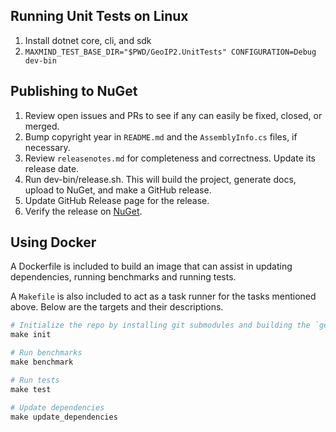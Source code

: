 ## Running Unit Tests on Linux

1. Install dotnet core, cli, and sdk
2. `MAXMIND_TEST_BASE_DIR="$PWD/GeoIP2.UnitTests" CONFIGURATION=Debug dev-bin`

## Publishing to NuGet

1. Review open issues and PRs to see if any can easily be fixed, closed, or
   merged.
2. Bump copyright year in `README.md` and the `AssemblyInfo.cs` files, if
   necessary.
3. Review `releasenotes.md` for completeness and correctness. Update its release
   date.
4. Run dev-bin/release.sh. This will build the project, generate docs, upload to
   NuGet, and make a GitHub release.
5. Update GitHub Release page for the release.
6. Verify the release on [NuGet](https://www.nuget.org/packages/MaxMind.GeoIP2/).

## Using Docker

A Dockerfile is included to build an image that can assist in updating dependencies, running benchmarks and running tests.

A `Makefile` is also included to act as a task runner for the tasks mentioned above. Below are the targets and their descriptions.

```Makefile
# Initialize the repo by installing git submodules and building the `geoip2-dotnet` Docker image
make init

# Run benchmarks
make benchmark

# Run tests
make test

# Update dependencies
make update_dependencies
```